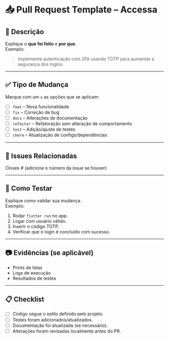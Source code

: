 # 📥 Pull Request Template – Accessa

## 📌 Descrição
Explique o **que foi feito** e **por que**.  
Exemplo:  
> Implementa autenticação com 2FA usando TOTP para aumentar a segurança dos logins.

---

## ✅ Tipo de Mudança
Marque com um `x` as opções que se aplicam:
- [ ] `feat` – Nova funcionalidade  
- [ ] `fix` – Correção de bug  
- [ ] `docs` – Alterações de documentação  
- [ ] `refactor` – Refatoração sem alteração de comportamento  
- [ ] `test` – Adição/ajuste de testes  
- [ ] `chore` – Atualização de configs/dependências  

---

## 🔗 Issues Relacionadas
Closes # (adicione o número da issue se houver)

---

## 🧪 Como Testar
Explique como validar sua mudança.  
Exemplo:
1. Rodar `flutter run` no app.  
2. Logar com usuário válido.  
3. Inserir o código TOTP.  
4. Verificar que o login é concluído com sucesso.  

---

## 📷 Evidências (se aplicável)
- Prints de telas  
- Logs de execução  
- Resultados de testes  

---

## 📋 Checklist
- [ ] Código segue o estilo definido pelo projeto.  
- [ ] Testes foram adicionados/atualizados.  
- [ ] Documentação foi atualizada (se necessário).  
- [ ] Alterações foram revisadas localmente antes do PR.  
